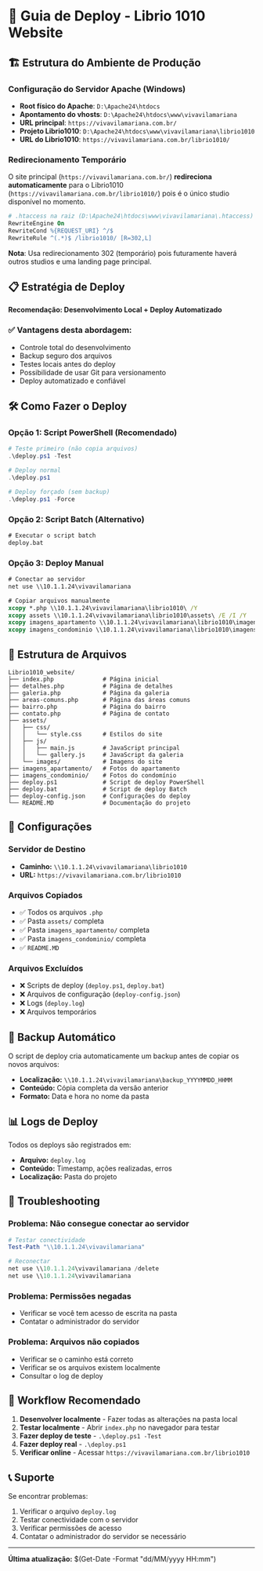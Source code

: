 # 🚀 Guia de Deploy - Librio 1010 Website

## 🏗️ Estrutura do Ambiente de Produção

### Configuração do Servidor Apache (Windows)
- **Root físico do Apache**: `D:\Apache24\htdocs`
- **Apontamento do vhosts**: `D:\Apache24\htdocs\www\vivavilamariana`
- **URL principal**: `https://vivavilamariana.com.br/` 
- **Projeto Librio1010**: `D:\Apache24\htdocs\www\vivavilamariana\librio1010`
- **URL do Librio1010**: `https://vivavilamariana.com.br/librio1010/`

### Redirecionamento Temporário
O site principal (`https://vivavilamariana.com.br/`) **redireciona automaticamente** para o Librio1010 (`https://vivavilamariana.com.br/librio1010/`) pois é o único studio disponível no momento.

```apache
# .htaccess na raiz (D:\Apache24\htdocs\www\vivavilamariana\.htaccess)
RewriteEngine On
RewriteCond %{REQUEST_URI} ^/$
RewriteRule ^(.*)$ /librio1010/ [R=302,L]
```

**Nota**: Usa redirecionamento 302 (temporário) pois futuramente haverá outros studios e uma landing page principal.

## 📋 Estratégia de Deploy

**Recomendação: Desenvolvimento Local + Deploy Automatizado**

### ✅ Vantagens desta abordagem:
- Controle total do desenvolvimento
- Backup seguro dos arquivos
- Testes locais antes do deploy
- Possibilidade de usar Git para versionamento
- Deploy automatizado e confiável

## 🛠️ Como Fazer o Deploy

### Opção 1: Script PowerShell (Recomendado)

```powershell
# Teste primeiro (não copia arquivos)
.\deploy.ps1 -Test

# Deploy normal
.\deploy.ps1

# Deploy forçado (sem backup)
.\deploy.ps1 -Force
```

### Opção 2: Script Batch (Alternativo)

```cmd
# Executar o script batch
deploy.bat
```

### Opção 3: Deploy Manual

```cmd
# Conectar ao servidor
net use \\10.1.1.24\vivavilamariana

# Copiar arquivos manualmente
xcopy *.php \\10.1.1.24\vivavilamariana\librio1010\ /Y
xcopy assets \\10.1.1.24\vivavilamariana\librio1010\assets\ /E /I /Y
xcopy imagens_apartamento \\10.1.1.24\vivavilamariana\librio1010\imagens_apartamento\ /E /I /Y
xcopy imagens_condominio \\10.1.1.24\vivavilamariana\librio1010\imagens_condominio\ /E /I /Y
```

## 📁 Estrutura de Arquivos

```
Librio1010_website/
├── index.php              # Página inicial
├── detalhes.php           # Página de detalhes
├── galeria.php            # Página da galeria
├── areas-comuns.php       # Página das áreas comuns
├── bairro.php             # Página do bairro
├── contato.php            # Página de contato
├── assets/
│   ├── css/
│   │   └── style.css      # Estilos do site
│   ├── js/
│   │   ├── main.js        # JavaScript principal
│   │   └── gallery.js     # JavaScript da galeria
│   └── images/            # Imagens do site
├── imagens_apartamento/   # Fotos do apartamento
├── imagens_condominio/    # Fotos do condomínio
├── deploy.ps1             # Script de deploy PowerShell
├── deploy.bat             # Script de deploy Batch
├── deploy-config.json     # Configurações do deploy
└── README.MD              # Documentação do projeto
```

## 🔧 Configurações

### Servidor de Destino
- **Caminho:** `\\10.1.1.24\vivavilamariana\librio1010`
- **URL:** `https://vivavilamariana.com.br/librio1010`

### Arquivos Copiados
- ✅ Todos os arquivos `.php`
- ✅ Pasta `assets/` completa
- ✅ Pasta `imagens_apartamento/` completa
- ✅ Pasta `imagens_condominio/` completa
- ✅ `README.MD`

### Arquivos Excluídos
- ❌ Scripts de deploy (`deploy.ps1`, `deploy.bat`)
- ❌ Arquivos de configuração (`deploy-config.json`)
- ❌ Logs (`deploy.log`)
- ❌ Arquivos temporários

## 🔄 Backup Automático

O script de deploy cria automaticamente um backup antes de copiar os novos arquivos:

- **Localização:** `\\10.1.1.24\vivavilamariana\backup_YYYYMMDD_HHMM`
- **Conteúdo:** Cópia completa da versão anterior
- **Formato:** Data e hora no nome da pasta

## 📊 Logs de Deploy

Todos os deploys são registrados em:
- **Arquivo:** `deploy.log`
- **Conteúdo:** Timestamp, ações realizadas, erros
- **Localização:** Pasta do projeto

## 🚨 Troubleshooting

### Problema: Não consegue conectar ao servidor
```powershell
# Testar conectividade
Test-Path "\\10.1.1.24\vivavilamariana"

# Reconectar
net use \\10.1.1.24\vivavilamariana /delete
net use \\10.1.1.24\vivavilamariana
```

### Problema: Permissões negadas
- Verificar se você tem acesso de escrita na pasta
- Contatar o administrador do servidor

### Problema: Arquivos não copiados
- Verificar se o caminho está correto
- Verificar se os arquivos existem localmente
- Consultar o log de deploy

## 🎯 Workflow Recomendado

1. **Desenvolver localmente** - Fazer todas as alterações na pasta local
2. **Testar localmente** - Abrir `index.php` no navegador para testar
3. **Fazer deploy de teste** - `.\deploy.ps1 -Test`
4. **Fazer deploy real** - `.\deploy.ps1`
5. **Verificar online** - Acessar `https://vivavilamariana.com.br/librio1010`

## 📞 Suporte

Se encontrar problemas:
1. Verificar o arquivo `deploy.log`
2. Testar conectividade com o servidor
3. Verificar permissões de acesso
4. Contatar o administrador do servidor se necessário

---

**Última atualização:** $(Get-Date -Format "dd/MM/yyyy HH:mm") 